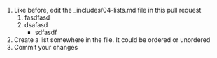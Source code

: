1. Like before, edit the _includes/04-lists.md file in this pull request
   1. fasdfasd 
   2. dsafasd 
      * sdfasdf
2. Create a list somewhere in the file. It could be ordered or unordered
3. Commit your changes
